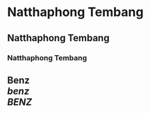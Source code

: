 # Natthaphong Tembang
## Natthaphong Tembang
### Natthaphong Tembang
**Benz**<br>
*benz*<br>
***BENZ***
---
